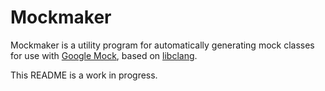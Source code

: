 # Mockmaker

Mockmaker is a utility program for automatically generating mock classes for use with [Google Mock](https://google.github.io/googletest/gmock_cook_book.html), based on [libclang](https://clang.llvm.org/doxygen/group__CINDEX.html).

This README is a work in progress.
